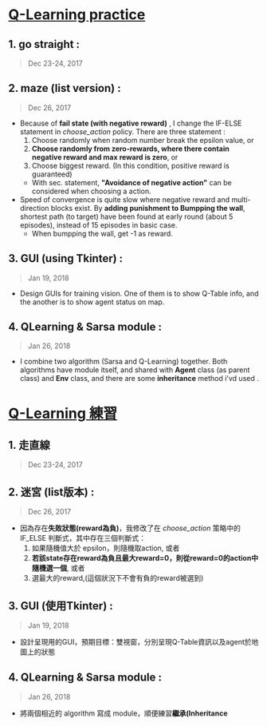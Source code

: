<a id='en'></a>
# [Q-Learning practice](#en)

## 1. go straight : 
> Dec 23-24, 2017


## 2. maze (list version) : 
> Dec 26, 2017

- Because of **fail state (with negative reward)** , I change the IF-ELSE statement in *choose_action* policy. There are three statement :
	1. Choose randomly when random number break the epsilon value, or
	2. **Choose randomly from zero-rewards, where there contain negative reward and max reward is zero**, or
	3. Choose biggest reward. (In this condition, positive reward is guaranteed)
	- With sec. statement, **"Avoidance of negative action"** can be considered when choosing a action.
- Speed of convergence is quite slow where negative reward and multi-direction blocks exist. By **adding punishment to Bumpping the wall**, shortest path (to target) have been found at early round (about 5 episodes), instead of 15 episodes in basic case.
	- When bumpping the wall, get -1 as reward.

## 3. GUI (using **Tkinter**) :
> Jan 19, 2018

- Design GUIs for training vision. One of them is to show Q-Table info, and the another is to show agent status on map.

## 4. QLearning & Sarsa module :
> Jan 26, 2018

- I combine two algorithm (Sarsa and Q-Learning) together. Both algorithms have module itself, and shared with **Agent** class (as parent class) and **Env** class, and there are some **inheritance** method i'vd used .

<a id='zh-TW'></a>
# [Q-Learning 練習](#zh-TW)

## 1. 走直線
> Dec 23-24, 2017

## 2. 迷宮 (list版本) :
> Dec 26, 2017

- 因為存在**失敗狀態(reward為負)**，我修改了在 *choose_action* 策略中的 IF_ELSE 判斷式，其中存在三個判斷式：
	1. 如果隨機值大於 epsilon，則隨機取action, 或者
	2. **若該state存在reward為負且最大reward=0，則從reward=0的action中隨機選一個**, 或者
	3. 選最大的reward,(這個狀況下不會有負的reward被選到)

## 3. GUI (使用**Tkinter**) :
> Jan 19, 2018

- 設計呈現用的GUI，預期目標：雙視窗，分別呈現Q-Table資訊以及agent於地圖上的狀態

## 4. QLearning & Sarsa module :
> Jan 26, 2018

- 將兩個相近的 algorithm 寫成 module，順便練習**繼承(Inheritance**
